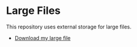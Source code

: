 # Large Files

This repository uses external storage for large files.
- [Download my large file](https://drive.google.com/file/d/1J4oXK7Q9tha2W_q1_2Ikxd6wSuY-wvtd/view?usp=drive_link)
